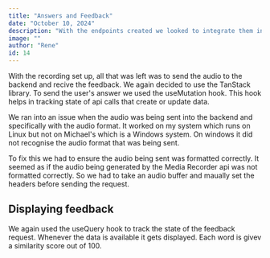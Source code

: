 ```yaml
---
title: "Answers and Feedback"
date: "October 10, 2024"
description: "With the endpoints created we looked to integrate them into the frontend."
image: ""
author: "Rene"
id: 14
---
```


With the recording set up, all that was left was to send the audio to the backend and recive the feedback. We again decided to use the TanStack library. To send the user's answer we used the useMutation hook. This hook helps in tracking state of api calls that create or update data. 

We ran into an issue when the audio was being sent into the backend and specifically with the audio format. It worked on my system which runs on Linux but not on Michael's which is a Windows system. On windows it did not recognise the audio format that was being sent.

To fix this we had to ensure the audio being sent was formatted correctly. It seemed as if the audio being generated by the Media Recorder api was not formatted correctly. So we had to take an audio buffer and maually set the headers before sending the request. 

## Displaying feedback

We again used the useQuery hook to track the state of the feedback request. Whenever the data is available it gets displayed. Each word is givev a similarity score out of 100.